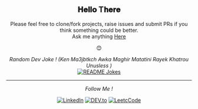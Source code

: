<div align="center">
<h2> 𝐇𝐞𝐥𝐥𝐨 T𝐡𝐞𝐫𝐞 </h2>
</div>

<div align="center">
Please feel free to clone/fork projects, raise issues and submit PRs if you think something could be better. <br>
Ask me anything <a href="mailto:helmipaty@gmail.com"> <i class="fas fa-envelope"></i> Here </a>

😊

</div>

<div align="center">


<i>Random Dev Joke  !  (Ken Ma3jbtkch Awka Maghir Matatini Rayek Khatrou Unusless ) </i><br>
<a href="https://readme-jokes.vercel.app"><img align="center" src="https://readme-jokes.vercel.app/api" alt="README Jokes"></a>

---


<i>Follow Me !</i><br>



<a href="https://www.linkedin.com/in/helmipl/?originalSubdomain=tn" target="_blank"><img src="https://img.shields.io/badge/LinkedIn-%230077B5.svg?&style=flat-square&logo=linkedin&logoColor=white" alt="LinkedIn"></a>
<a href="https://geekhelmi.me/" target="_blank"><img src="https://img.shields.io/badge/IjaBahdhaHelmi-%230A0A0A.svg?&style=flat-square&logo=Ija_Adto&logoColor=blue%22" alt="DEV.to"></a>
  <a href="https://leetcode.com/HelmiDev/" target="_blank"><img src="https://img.shields.io/badge/LeetCode-%230A0A0A.svg?&style=flat-square&logo=CPto&logoColor=black" alt="LeetcCode"></a>
</div>

